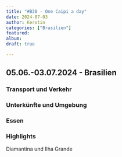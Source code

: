 ```yaml
---
title: "#B30 - One Caipi a day"
date: 2024-07-03
author: Kerstin
categories: ["Brasilien"]
featured: 
album: 
draft: true

---
```


## 05.06.-03.07.2024 - Brasilien



### Transport und Verkehr




### Unterkünfte und Umgebung




### Essen




### Highlights

Diamantina und Ilha Grande